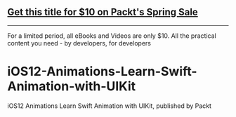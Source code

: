 ## [Get this title for $10 on Packt's Spring Sale](https://www.packt.com/V15367?utm_source=github&utm_medium=packt-github-repo&utm_campaign=spring_10_dollar_2022)
-----
For a limited period, all eBooks and Videos are only $10. All the practical content you need \- by developers, for developers

# iOS12-Animations-Learn-Swift-Animation-with-UIKit
iOS12 Animations Learn Swift Animation with UIKit, published by Packt
